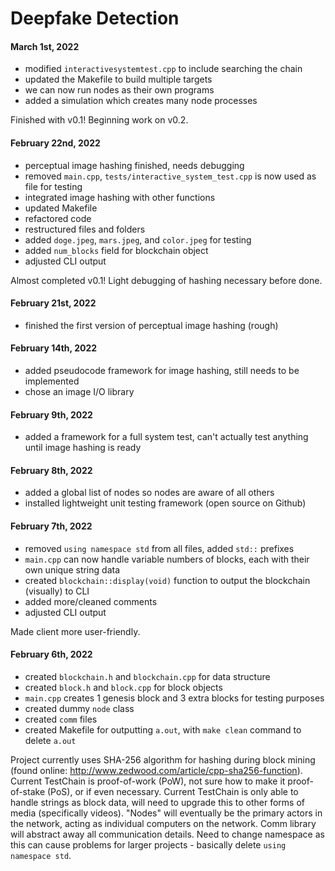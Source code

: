 # Deepfake Detection

#### March 1st, 2022
- modified `interactivesystemtest.cpp` to include searching the chain
- updated the Makefile to build multiple targets
- we can now run nodes as their own programs
- added a simulation which creates many node processes

Finished with v0.1! Beginning work on v0.2.

#### February 22nd, 2022
- perceptual image hashing finished, needs debugging
- removed `main.cpp`, `tests/interactive_system_test.cpp` is now used as file for testing
- integrated image hashing with other functions
- updated Makefile
- refactored code
- restructured files and folders
- added `doge.jpeg`, `mars.jpeg`, and `color.jpeg` for testing
- added `num_blocks` field for blockchain object
- adjusted CLI output

Almost completed v0.1! Light debugging of hashing necessary before done.

#### February 21st, 2022
- finished the first version of perceptual image hashing (rough)

#### February 14th, 2022
- added pseudocode framework for image hashing, still needs to be implemented
- chose an image I/O library

#### February 9th, 2022
- added a framework for a full system test, can't actually test anything until image hashing is ready

#### February 8th, 2022
- added a global list of nodes so nodes are aware of all others
- installed lightweight unit testing framework (open source on Github)

#### February 7th, 2022
- removed `using namespace std` from all files, added `std::` prefixes
- `main.cpp` can now handle variable numbers of blocks, each with their own unique string data
- created `blockchain::display(void)` function to output the blockchain (visually) to CLI
- added more/cleaned comments
- adjusted CLI output

Made client more user-friendly.

#### February 6th, 2022
- created `blockchain.h` and `blockchain.cpp` for data structure
- created `block.h` and `block.cpp` for block objects
- `main.cpp` creates 1 genesis block and 3 extra blocks for testing purposes
- created dummy `node` class
- created `comm` files 
- created Makefile for outputting `a.out`, with `make clean` command to delete `a.out`

Project currently uses SHA-256 algorithm for hashing during block mining (found online: http://www.zedwood.com/article/cpp-sha256-function). Current TestChain is proof-of-work (PoW), not sure how to make it proof-of-stake (PoS), or if even necessary. Current TestChain is only able to handle strings as block data, will need to upgrade this to other forms of media (specifically videos). "Nodes" will eventually be the primary actors in the network, acting as individual computers on the network. Comm library will abstract away all communication details. Need to change namespace as this can cause problems for larger projects - basically delete `using namespace std`.
